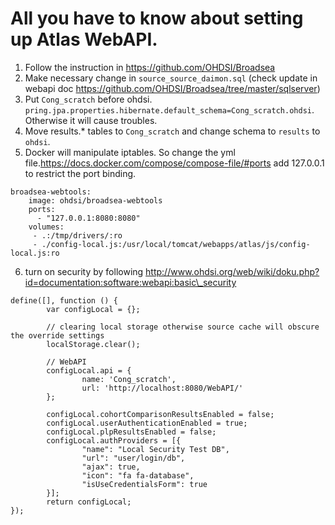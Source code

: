 # All you have to know about setting up Atlas WebAPI.

1. Follow the instruction in https://github.com/OHDSI/Broadsea
2. Make necessary change in `source_source_daimon.sql` (check update in webapi doc https://github.com/OHDSI/Broadsea/tree/master/sqlserver)
3. Put `Cong_scratch` before ohdsi. `pring.jpa.properties.hibernate.default_schema=Cong_scratch.ohdsi`. Otherwise it will cause troubles.
4. Move results.\* tables to `Cong_scratch` and change schema to `results` to `ohdsi`.
5. Docker will manipulate iptables. So change the yml file.https://docs.docker.com/compose/compose-file/#ports add 127.0.0.1 to restrict the port binding.
```
broadsea-webtools:
    image: ohdsi/broadsea-webtools
    ports:
      - "127.0.0.1:8080:8080"
    volumes:
     - .:/tmp/drivers/:ro
     - ./config-local.js:/usr/local/tomcat/webapps/atlas/js/config-local.js:ro
```
6. turn on security by following http://www.ohdsi.org/web/wiki/doku.php?id=documentation:software:webapi:basic\_security
```
define([], function () {
        var configLocal = {};

        // clearing local storage otherwise source cache will obscure the override settings
        localStorage.clear();

        // WebAPI
        configLocal.api = {
                name: 'Cong_scratch',
                url: 'http://localhost:8080/WebAPI/'
        };

        configLocal.cohortComparisonResultsEnabled = false;
        configLocal.userAuthenticationEnabled = true;
        configLocal.plpResultsEnabled = false;
        configLocal.authProviders = [{
                "name": "Local Security Test DB",
                "url": "user/login/db",
                "ajax": true,
                "icon": "fa fa-database",
                "isUseCredentialsForm": true
        }];
        return configLocal;
});
```
